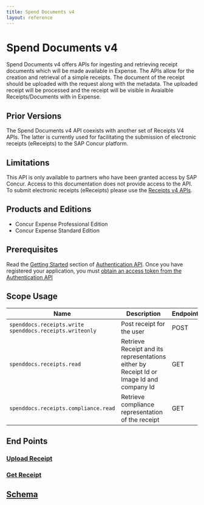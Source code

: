 ```yaml
---
title: Spend Documents v4
layout: reference
---
```


# Spend Documents v4 

Spend Documents v4 offers APIs for ingesting and retrieving receipt documents which will be made available in Expense. The APIs allow for the creation and retrieval of a simple receipts. The document of the receipt should be uploaded with the request along with the metadata. The uploaded receipt will be processed and the receipt will be visible in Avaialble Receipts/Documents with in Expense. 

## Prior Versions

The Spend Documents v4 API coexists with another set of Receipts V4 APIs. The latter is currently used for facilitating the submission of electronic receipts (eReceipts) to the SAP Concur platform.

## Limitations

This API is only available to partners who have been granted access by SAP Concur. Access to this documentation does not provide access to the API. To submit electronic receipts (eReceipts) please use the [Receipts v4 APIs](https://developer.concur.com/api-reference/receipts/endpoints.html).

## Products and Editions

* Concur Expense Professional Edition
* Concur Expense Standard Edition

## <a name="prerequisites"></a>Prerequisites

Read the [Getting Started](https://developer.concur.com/api-reference/authentication/getting-started.html) section of [Authentication API](https://developer.concur.com/api-reference/authentication/apidoc.html). Once you have registered your application, you must [obtain an access token from the Authentication API](https://developer.concur.com/api-reference/authentication/getting-started.html)

## Scope Usage

| Name | Description | Endpoint |
| --- | --- | --- |
| `spenddocs.receipts.write` <br> `spenddocs.receipts.writeonly` | Post receipt for the user | POST |
| `spenddocs.receipts.read` | Retrieve Receipt and its representations either by Receipt Id or Image Id and company Id | GET |
| `spenddocs.receipts.compliance.read` | Retrieve compliance representation of the receipt | GET |


## End Points

  ### [Upload Receipt](https://developer.concur.com/api-reference/spend-documents/post-receipt.html)

  ### [Get Receipt](https://developer.concur.com/api-reference/spend-documents/get-receipt.html)

## [Schema](./schema.md)






